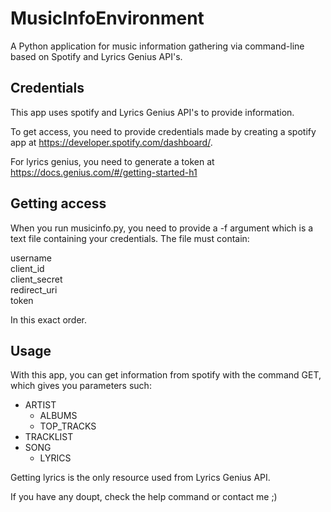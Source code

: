 # MusicInfoEnvironment

A Python application for music information gathering via command-line based on Spotify and Lyrics Genius API's.

## Credentials

This app uses spotify and Lyrics Genius API's to provide information.

To get access, you need to provide credentials made by creating a spotify app at https://developer.spotify.com/dashboard/.

For lyrics genius, you need to generate a token at https://docs.genius.com/#/getting-started-h1

## Getting access

When you run musicinfo.py, you need to provide a -f argument which is a text file containing your credentials. The file must contain:

username  
client_id  
client_secret  
redirect_uri  
token  

In this exact order.

## Usage

With this app, you can get information from spotify with the command GET, which gives you parameters such:

* ARTIST
     * ALBUMS
     * TOP_TRACKS
* TRACKLIST
* SONG
     * LYRICS

Getting lyrics is the only resource used from Lyrics Genius API.  
  
If you have any doupt, check the help command or contact me ;)
